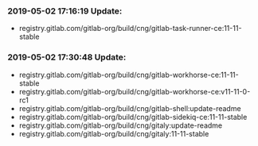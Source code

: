 ### 2019-05-02 17:16:19 Update:

- registry.gitlab.com/gitlab-org/build/cng/gitlab-task-runner-ce:11-11-stable
### 2019-05-02 17:30:48 Update:

- registry.gitlab.com/gitlab-org/build/cng/gitlab-workhorse-ce:11-11-stable
- registry.gitlab.com/gitlab-org/build/cng/gitlab-workhorse-ce:v11-11-0-rc1
- registry.gitlab.com/gitlab-org/build/cng/gitlab-shell:update-readme
- registry.gitlab.com/gitlab-org/build/cng/gitlab-sidekiq-ce:11-11-stable
- registry.gitlab.com/gitlab-org/build/cng/gitaly:update-readme
- registry.gitlab.com/gitlab-org/build/cng/gitaly:11-11-stable
